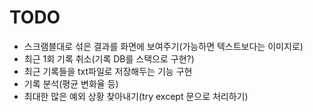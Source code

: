 # TODO

* 스크램블대로 섞은 결과를 화면에 보여주기(가능하면 텍스트보다는 이미지로)
* 최근 1회 기록 취소(기록 DB를 스택으로 구현?)
* 최근 기록들을 txt파일로 저장해두는 기능 구현
* 기록 분석(평균 변화율 등)
* 최대한 많은 예외 상황 찾아내기(try except 문으로 처리하기)